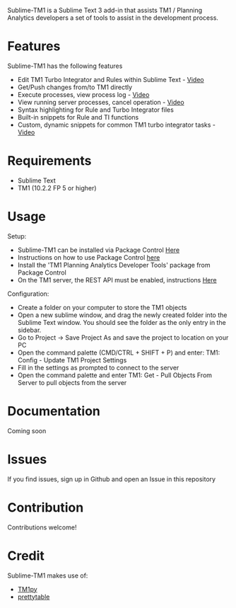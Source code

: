 
Sublime-TM1 is a Sublime Text 3 add-in that assists TM1 / Planning Analytics developers a set of tools to assist in the development process.


Features
=======================

Sublime-TM1 has the following features

- Edit TM1 Turbo Integrator and Rules within Sublime Text - [Video](https://imgur.com/IztAeu1)
- Get/Push changes from/to TM1 directly
- Execute processes, view process log - [Video](https://imgur.com/3PiOlIc)
- View running server processes, cancel operation - [Video](https://imgur.com/1ZsUqZe)
- Syntax highlighting for Rule and Turbo Integrator files
- Built-in snippets for Rule and TI functions
- Custom, dynamic snippets for common TM1 turbo integrator tasks - [Video](https://imgur.com/RIx82Px)


Requirements
=======================

- Sublime Text
- TM1       (10.2.2 FP 5 or higher)

Usage
=======================

Setup:
 - Sublime-TM1 can be installed via Package Control [Here](https://packagecontrol.io/installation)
 - Instructions on how to use Package Control [here](https://packagecontrol.io/docs/usage)
 - Install the 'TM1 Planning Analytics Developer Tools' package from Package Control
 - On the TM1 server, the REST API must be enabled, instructions [Here](https://www.ibm.com/support/knowledgecenter/en/SSD29G_2.0.0/com.ibm.swg.ba.cognos.tm1_inst.2.0.0.doc/t_ug_cxr_odata_config.html)

Configuration:
 - Create a folder on your computer to store the TM1 objects
 - Open a new sublime window, and drag the newly created folder into the Sublime Text window. You should see the folder as the only entry in the sidebar.
 - Go to Project -> Save Project As and save the project to location on your PC
 - Open the command palette (CMD/CTRL + SHIFT + P) and enter: TM1: Config - Update TM1 Project Settings
 - Fill in the settings as prompted to connect to the server
 - Open the command palette and enter TM1: Get - Pull Objects From Server to pull objects from the server


Documentation
=======================

Coming soon


Issues
=======================

If you find issues, sign up in Github and open an Issue in this repository


Contribution
=======================

Contributions welcome!

Credit
=======================

Sublime-TM1 makes use of:

 - [TM1py](https://github.com/cubewise-code/TM1py)
 - [prettytable](https://pypi.python.org/pypi/PrettyTable)
